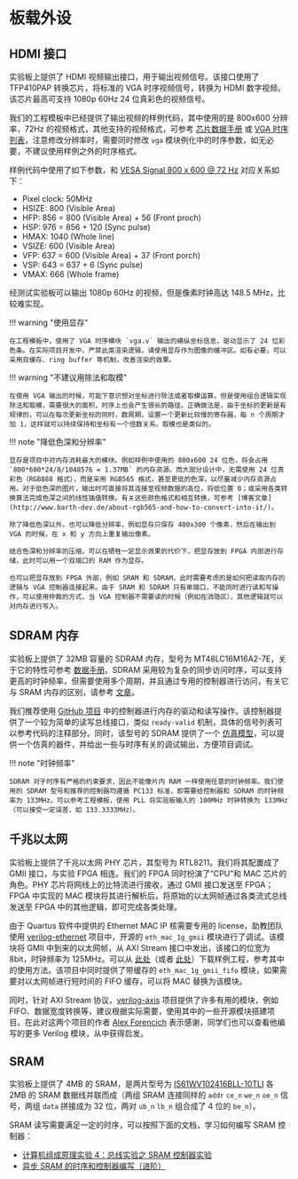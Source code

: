 # 板载外设

## HDMI 接口

实验板上提供了 HDMI 视频输出接口，用于输出视频信号。该接口使用了 TFP410PAP 转换芯片，将标准的 VGA 时序视频信号，转换为 HDMI 数字视频。该芯片最高可支持 1080p 60Hz 24 位真彩色的视频信号。

我们的工程模板中已经提供了输出视频的样例代码，其中使用的是 800x600 分辨率，72Hz 的视频格式，其他支持的视频格式，可参考 [芯片数据手册](https://www.ti.com/lit/ds/symlink/tfp410.pdf) 或 [VGA 时序列表](http://tinyvga.com/vga-timing)，注意修改分辨率时，需要同时修改 `vga` 模块例化中的时序参数，如无必要，不建议使用样例之外的时序格式。

样例代码中使用了如下参数，和 [VESA Signal 800 x 600 @ 72 Hz](http://tinyvga.com/vga-timing/800x600@72Hz) 对应关系如下：

- Pixel clock: 50MHz
- HSIZE: 800 (Visible Area)
- HFP: 856 = 800 (Visible Area) + 56 (Front proch)
- HSP: 976 = 856 + 120 (Sync pulse)
- HMAX: 1040 (Whole line)
- VSIZE: 600 (Visible Area)
- VFP: 637 = 600 (Visible Area) + 37 (Front porch)
- VSP: 643 = 637 + 6 (Sync pulse)
- VMAX: 666 (Whole frame)

经测试实验板可以输出 1080p 60Hz 的视频，但是像素时钟高达 148.5 MHz，比较难实现。

!!! warning "使用显存"

    在工程模板中，使用了 VGA 时序模块 `vga.v` 输出的横纵坐标信息，驱动显示了 24 位彩色条。在实际项目开发中，严禁此类渲染逻辑，请使用显存作为图像的缓冲区。如有必要，可以采用双缓存、ring buffer 等机制，改善渲染的效果。

!!! warning "不建议用除法和取模"

    在使用 VGA 输出的时候，可能下意识想对坐标进行除法或者取模运算。但是使用组合逻辑实现除法和取模，需要很大的面积，时序上也会产生很长的路径。正确做法是，由于坐标的更新是有规律的，可以在每次更新坐标的同时，数周期，设置一个更新比较慢的寄存器，每 n 个周期才加 1，这样就可以持续保持和坐标有一个倍数关系。取模也是类似的。

!!! note "降低色深和分辨率"

    显存是项目中对内存消耗最大的模块。例如样例中使用的 800x600 24 位色，将会占用 `800*600*24/8/1048576 = 1.37MB` 的内存资源。而大部分设计中，无需使用 24 位真彩色（RGB888 格式），而是采用 RGB565 格式，甚至更低的色深，以尽量减少内存资源占用。对于低色深的图片，输出时可直接将其连接至视频数据的高位，将低位置 0；或采用各类转换算法完成色深之间的线性插值转换。有关这些颜色格式和相互转换，可参考 [博客文章](http://www.barth-dev.de/about-rgb565-and-how-to-convert-into-it/)。

    除了降低色深以外，也可以降低分辨率，例如显存只保存 400x300 个像素，然后在输出到 VGA 的时候，在 x 和 y 方向上重复输出像素。

    结合色深和分辨率的压缩，可以在牺牲一定显示效果的代价下，把显存放到 FPGA 内部进行存储，此时可以用一个双端口的 RAM 作为显存。

    也可以把显存放到 FPGA 外部，例如 SRAM 和 SDRAM，此时需要考虑的是如何把读取内存的逻辑与 VGA 控制器连接起来。由于 SRAM 和 SDRAM 只有单端口，不能同时进行读和写操作，可以使用仲裁的方式，当 VGA 控制器不需要读的时候（例如在消隐区），其他逻辑就可以对内存进行写入。


## SDRAM 内存

实验板上提供了 32MB 容量的 SDRAM 内存，型号为 MT48LC16M16A2-7E，关于它的特性可参考 [数据手册](https://www.micron.com/-/media/client/global/documents/products/data-sheet/dram/256mb_sdr.pdf)。SDRAM 采用较为复杂的同步访问时序，可以支持更高的时钟频率，但需要使用多个周期，并且通过专用的控制器进行访问，有关它与 SRAM 内存的区别，请参考 [文章](http://www.differencebetween.net/object/difference-between-sram-and-sdram/)。

我们推荐使用 [GitHub 项目](https://github.com/stffrdhrn/sdram-controller/blob/master/rtl/sdram_controller.v) 中的控制器进行内存的驱动和读写操作。该控制器提供了一个较为简单的读写总线接口，类似 `ready-valid` 机制，具体的信号列表可以参考代码的注释部分。同时，该型号的 SDRAM 提供了一个 [仿真模型](https://github.com/lgeek/orpsoc/blob/master/bench/verilog/mt48lc16m16a2.v)，可以提供一个仿真的器件，并给出一些与时序有关的调试输出，方便项目调试。

!!! note "时钟频率"

    SDRAM 对于时序有严格的约束要求，因此不能像片内 RAM 一样使用任意的时钟频率。我们使用的 SDRAM 型号和推荐的控制器均遵循 PC133 标准，即需要给控制器和 SDRAM 的时钟频率为 133MHz。可以参考工程模板，使用 PLL 将实验板输入的 100MHz 时钟转换为 133MHz（可以接受一定误差，如 133.3333MHz）。


## 千兆以太网

实验板上提供了千兆以太网 PHY 芯片，其型号为 RTL8211。我们将其配置成了 GMII 接口，与实验 FPGA 相连。我们的 FPGA 同时扮演了“CPU”和 MAC 芯片的角色。PHY 芯片将网线上的比特流进行接收，通过 GMII 接口发送至 FPGA；FPGA 中实现的 MAC 模块将其进行解析后，将原始的以太网帧通过各类流式总线发送至 FPGA 中的其他逻辑，即可完成各类处理。

由于 Quartus 软件中提供的 Ethernet MAC IP 核需要专用的 license，助教团队使用 [verilog-ethernet](https://github.com/alexforencich/verilog-ethernet) 项目中，开源的 `eth_mac_1g_gmii` 模块进行了调试。该模块将 GMII 中到来的以太网帧，从 AXI Stream 接口中发出，该接口的位宽为 8bit，时钟频率为 125MHz。可以从 [此处](../static/ethernet-example.zip)（或者 [此处](https://git.tsinghua.edu.cn/digital-design-lab/project-template/-/tree/ethernet)）下载样例工程，参考其中的使用方法。该项目中同时提供了带缓存的 `eth_mac_1g_gmii_fifo` 模块，如果需要对以太网帧进行短时间的 FIFO 缓存，可以将 MAC 替换为该模块。

同时，针对 AXI Stream 协议，[verilog-axis](https://github.com/alexforencich/verilog-axis) 项目提供了许多有用的模块，例如 FIFO、数据宽度转换等，建议根据实际需要，使用其中的一些开源模块搭建项目。在此对这两个项目的作者 [Alex Forencich](https://github.com/alexforencich) 表示感谢，同学们也可以查看他编写的更多 Verilog 模块，从中获得启发。

## SRAM

实验板上提供了 4MB 的 SRAM，是两片型号为 [IS61WV102416BLL-10TLI](https://www.issi.com/WW/pdf/61WV102416ALL.pdf) 各 2MB 的 SRAM 数据线并联而成（两组 SRAM 连接同样的 `addr` `ce_n` `we_n` `oe_n` 信号，两组 `data` 拼接成为 32 位，两对 `ub_n` `lb_n` 组合成了 4 位的 `be_n`）。

SRAM 读写需要满足一定的时序，可以按照下面的文档，学习如何编写 SRAM 控制器：

- [计算机组成原理实验 4：总线实验之 SRAM 控制器实验](https://lab.cs.tsinghua.edu.cn/cod-lab-docs-2022/labs/lab4/sram/)
- [异步 SRAM 的时序和控制器编写（进阶）](https://jia.je/hardware/2022/05/19/async-sram-timing/)
